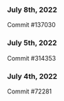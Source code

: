 ### July 8th, 2022

Commit #137030

### July 5th, 2022

Commit #314353


### July 4th, 2022

Commit #72281
